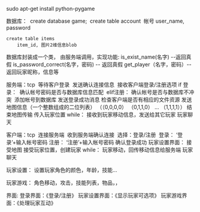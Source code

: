 sudo apt-get install python-pygame

数据库：
​	create database game;
​	create table account
​		帐号 user_name, password

    create table items
        item_id, 图片2维信息blob

数据库封装成一个类， 由服务端调用，实现功能:
    is_exist_name(名字) --返回真假
    is_password_correct(名字，密码) -- 返回真假
    get_player（名字，密码）-- 返回玩家昵称，信息等

服务端：tcp
​	等待客户登录
​	发送确认连接信息
​	接收客户端登录/注册选项
​		if 登录：
​			确认帐号密码是否与数据库信息匹配
​		elif注册：
​			确认帐号是否与数据库不冲突
​			添加帐号到数据库
    发送登录成功消息
    检查客户端是否有相应的文件资源
    发送地图信息（一个整数组成的二位列表）
            （（0,0,0,0）
              （0,1,1,0）
              ...
              （1,1,1,1））
    结束地图传输
    传入玩家位置
    while：
        接收到玩家移动信息，发送给其它玩家
        玩家聊天

客户端：tcp
​	连接服务端
​	收到服务端确认连接
​	选择：登录/注册
​		登录：
​			‘登录’+输入帐号密码
        注册：
            ‘注册’+输入帐号密码
    确认登录成功
    玩家设置界面：
    接受地图
    接受玩家位置，创建玩家
    while：
        玩家移动，回传移动信息给服务端
        玩家聊天

玩家设置：
    设置玩家角色的颜色，年龄，技能...

玩家游戏：
    角色移动，攻击，技能列表，物品，，

界面:
    登录界面：《登录/注册》
    玩家设置界面：《显示玩家可选项》
    玩家游戏界面：《处理玩家互动》
